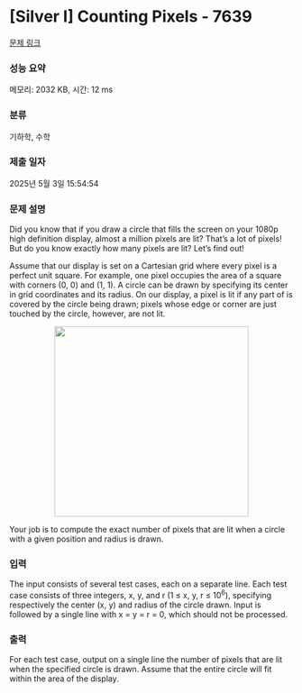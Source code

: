 # [Silver I] Counting Pixels - 7639 

[문제 링크](https://www.acmicpc.net/problem/7639) 

### 성능 요약

메모리: 2032 KB, 시간: 12 ms

### 분류

기하학, 수학

### 제출 일자

2025년 5월 3일 15:54:54

### 문제 설명

<p>Did you know that if you draw a circle that fills the screen on your 1080p high definition display, almost a million pixels are lit? That’s a lot of pixels! But do you know exactly how many pixels are lit? Let’s find out!</p>

<p>Assume that our display is set on a Cartesian grid where every pixel is a perfect unit square. For example, one pixel occupies the area of a square with corners (0, 0) and (1, 1). A circle can be drawn by specifying its center in grid coordinates and its radius. On our display, a pixel is lit if any part of is covered by the circle being drawn; pixels whose edge or corner are just touched by the circle, however, are not lit.</p>

<p style="text-align: center;"><img alt="" src="https://onlinejudgeimages.s3-ap-northeast-1.amazonaws.com/problem/7639/1.png" style="height:338px; width:344px"></p>

<p>Your job is to compute the exact number of pixels that are lit when a circle with a given position and radius is drawn.</p>

### 입력 

 <p>The input consists of several test cases, each on a separate line. Each test case consists of three integers, x, y, and r (1 ≤ x, y, r ≤ 10<sup>6</sup>), specifying respectively the center (x, y) and radius of the circle drawn. Input is followed by a single line with x = y = r = 0, which should not be processed.</p>

### 출력 

 <p>For each test case, output on a single line the number of pixels that are lit when the specified circle is drawn. Assume that the entire circle will fit within the area of the display.</p>

